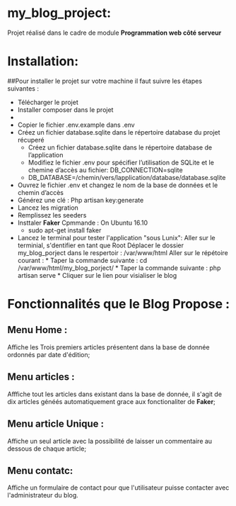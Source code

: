 # my_blog_project: 
Projet réalisé dans le cadre de module **Programmation web côté serveur**   
# Installation: 
##Pour installer le projet sur votre machine il faut suivre les étapes suivantes :
* Télécharger le projet
* Installer composer dans le projet
* 
* Copier le fichier .env.example dans .env
* Créez un fichier database.sqlite dans le répertoire database du projet récuperé
     * Créez un fichier database.sqlite dans le répertoire database de l’application
     * Modifiez le fichier .env pour spécifier l’utilisation de SQLite et le chemine d’accès au fichier:
       DB_CONNECTION=sqlite
     * DB_DATABASE=/chemin/vers/lapplication/database/database.sqlite
* Ouvrez le fichier .env et changez le nom de la base de données et le chemin
d’accès
* Générez une clé :
Php artisan key:generate
* Lancez les migration
* Remplissez les seeders
* Insttaler **Faker** Cpmmande : On Ubuntu 16.10
     * sudo apt-get install faker
* Lancez le terminal pour tester l'application "sous Lunix": 
Aller sur le terminial, s'dentifier en tant que Root 
Déplacer le dossier my_blog_porject dans le respertoir : /var/www/html
Aller sur le répétoire courant : 
      * Taper la commande suivante : cd /var/www/html/my_blog_porject/
      * Taper la commande suivante : php artisan serve
      * Cliquer sur le lien pour visialiser le blog
# Fonctionnalités que le Blog Propose :     
## Menu Home : 
Affiche les Trois premiers articles présentent dans la base de donnée ordonnés par date d'édition; 
## Menu articles : 
Afffiche tout les articles dans existant dans la base de donnée, il s'agit de dix articles généés automatiquement grace aux fonctionaliter de **Faker**; 
## Menu article Unique : 
Affiche un seul article avec la possibilité de laisser un commentaire au dessous de chaque article;
## Menu contatc: 
Affiche un formulaire de contact pour que l'utilisateur puisse contacter avec l'administrateur du blog. 

